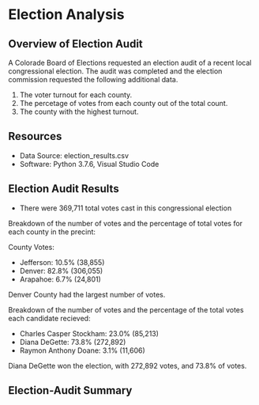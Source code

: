 # Election Analysis

## Overview of Election Audit
A Colorade Board of Elections requested an election audit of a recent local congressional election. The audit was completed and the election commission requested the following additional data.

1. The voter turnout for each county.
2. The percetage of votes from each county out of the total count.
3. The county with the highest turnout.

## Resources
- Data Source: election_results.csv
- Software: Python 3.7.6, Visual Studio Code

## Election Audit Results
- There were 369,711 total votes cast in this congressional election

Breakdown of the number of votes and the percentage of total votes for each county in the precint:

County Votes:
- Jefferson: 10.5% (38,855)
- Denver: 82.8% (306,055)
- Arapahoe: 6.7% (24,801)

Denver County had the largest number of votes.

Breakdown of the number of votes and the percentage of the total votes each candidate recieved:

- Charles Casper Stockham: 23.0% (85,213)
- Diana DeGette: 73.8% (272,892)
- Raymon Anthony Doane: 3.1% (11,606)

Diana DeGette won the election, with 272,892 votes, and 73.8% of votes.

## Election-Audit Summary
